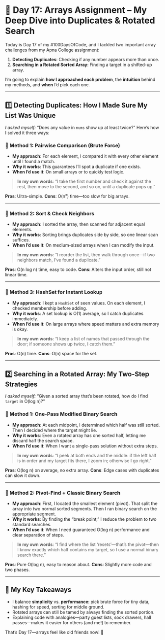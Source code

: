 # 📘 Day 17: Arrays Assignment – My Deep Dive into Duplicates & Rotated Search

Today is Day 17 of my #100DaysOfCode, and I tackled two important array challenges from my Apna College assignment:

1. **Detecting Duplicates**: Checking if any number appears more than once.
2. **Searching in a Rotated Sorted Array**: Finding a target in a shifted-up array.

I’m going to explain **how I approached each problem**, the **intuition** behind my methods, and **when** I’d pick each one.

---

## 1️⃣ Detecting Duplicates: How I Made Sure My List Was Unique

_I asked myself:_ “Does any value in `nums` show up at least twice?” Here’s how I solved it three ways:

### 🌱 Method 1: Pairwise Comparison (Brute Force)

- **My approach**: For each element, I compared it with every other element until I found a match.
- **Why it works**: This guarantees I’ll spot a duplicate if one exists.
- **When I’d use it**: On small arrays or to quickly test logic.

> **In my own words**: “I take the first number and check it against the rest, then move to the second, and so on, until a duplicate pops up.”

**Pros**: Ultra-simple.
**Cons**: O(n²) time—too slow for big arrays.

---

### 🌲 Method 2: Sort & Check Neighbors

- **My approach**: I sorted the array, then scanned for adjacent equal elements.
- **Why it works**: Sorting brings duplicates side by side, so one linear scan suffices.
- **When I’d use it**: On medium-sized arrays when I can modify the input.

> **In my own words**: “I reorder the list, then walk through once—if two neighbors match, I’ve found a duplicate.”

**Pros**: O(n log n) time, easy to code.
**Cons**: Alters the input order, still not linear time.

---

### 🌳 Method 3: HashSet for Instant Lookup

- **My approach**: I kept a `HashSet` of seen values. On each element, I checked membership before adding.
- **Why it works**: A set lookup is O(1) average, so I catch duplicates immediately.
- **When I’d use it**: On large arrays where speed matters and extra memory is okay.

> **In my own words**: “I keep a list of names that passed through the door; if someone shows up twice, I catch them.”

**Pros**: O(n) time.
**Cons**: O(n) space for the set.

---

## 2️⃣ Searching in a Rotated Array: My Two-Step Strategies

_I asked myself:_ “Given a sorted array that’s been rotated, how do I find `target` in O(log n)?”

### 🌱 Method 1: One-Pass Modified Binary Search

- **My approach**: At each midpoint, I determined which half was still sorted. Then I decided where the target might lie.
- **Why it works**: Even a rotated array has one sorted half, letting me discard half the search space.
- **When I’d use it**: When I want a single-pass solution without extra steps.

> **In my own words**: “I peek at both ends and the middle: if the left half is in order and my target fits there, I zoom in; otherwise I go right.”

**Pros**: O(log n) on average, no extra array.
**Cons**: Edge cases with duplicates can slow it down.

---

### 🌲 Method 2: Pivot-Find + Classic Binary Search

- **My approach**: First, I located the smallest element (pivot). That split the array into two normal sorted segments. Then I ran binary search on the appropriate segment.
- **Why it works**: By finding the “break point,” I reduce the problem to two standard searches.
- **When I’d use it**: When I need guaranteed O(log n) performance and clear separation of steps.

> **In my own words**: “I find where the list ‘resets’—that’s the pivot—then I know exactly which half contains my target, so I use a normal binary search there.”

**Pros**: Pure O(log n), easy to reason about.
**Cons**: Slightly more code and two phases.

---

## 📝 My Key Takeaways

- I balance **simplicity** vs. **performance**: pick brute force for tiny data, hashing for speed, sorting for middle ground.
- Rotated arrays can still be tamed by always finding the sorted portion.
- Explaining code with analogies—party guest lists, sock drawers, hall passes—makes it easier for others (and me!) to remember.

That’s Day 17—arrays feel like old friends now! 🎉
